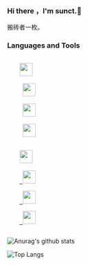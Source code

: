 ### Hi there ，I'm sunct.👋
搬砖者一枚。
### Languages and Tools

<p>
  <code>
    <a href='https://www.php.net'><img src='https://www.php.net/images/logos/php-logo.svg' height='30'></a>
  </code>
  <code>
     <a href='https://golang.org'><img src='https://golang.org/lib/godoc/images/go-logo-blue.svg' height='30'></a>
  </code>
  <code>
     <a href='https://www.python.org'><img src='https://www.python.org/static/img/python-logo.png' height='30'></a>
  </code>
   <code>
     <a href='https://git-scm.com'><img src='https://git-scm.com/images/logo@2x.png' height='30'></a>
  </code>
  <br/>
  <code>
    <a href='https://www.iterm2.com'><img src='https://www.iterm2.com/img/logo2x.jpg' height='30'></a>
  </code>
 <code>
    <a href='https://www.mysql.com'> <img src='https://labs.mysql.com/common/logos/mysql-logo.svg?v2' height='30'></a>
  </code>
   <code>
    <a href='https://redis.io'> <img src='https://redis.io/images/redis-white.png' height='30'></a>
  </code>
    <code>
    <a href='https://www.json.org'> <img src='https://www.json.org/img/json160.gif' height='30'></a>
  </code>

 </div> 
 
![Anurag's github stats](https://github-readme-stats.vercel.app/api?username=sunct)

![Top Langs](https://github-readme-stats.vercel.app/api/top-langs/?username=sunct&layout=compact)
<!--
**sunct/sunct** is a ✨ _special_ ✨ repository because its `README.md` (this file) appears on your GitHub profile.

Here are some ideas to get you started:

- 🔭 I’m currently working on ...
- 🌱 I’m currently learning ...
- 👯 I’m looking to collaborate on ...
- 🤔 I’m looking for help with ...
- 💬 Ask me about ...
- 📫 How to reach me: ...
- 😄 Pronouns: ...
- ⚡ Fun fact: ...
-->
